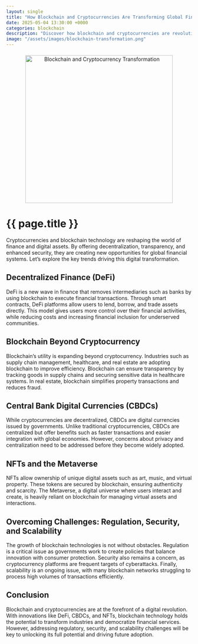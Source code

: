 ```yaml
---
layout: single
title: "How Blockchain and Cryptocurrencies Are Transforming Global Finance"
date: 2025-05-04 13:30:00 +0000
categories: blockchain
description: "Discover how blockchain and cryptocurrencies are revolutionizing global finance through DeFi, CBDCs, NFTs, and industry-wide transformation."
image: "/assets/images/blockchain-transformation.png"
---
```


<div class="post-content">
  
  <div class="post-image" style="text-align:center; margin: 1.5em 0;">
    <img src="{{ page.image }}" alt="Blockchain and Cryptocurrency Transformation" width="400" height="400" />
  </div>
  
<h1>{{ page.title }}</h1>

  <p>Cryptocurrencies and blockchain technology are reshaping the world of finance and digital assets. By offering decentralization, transparency, and enhanced security, they are creating new opportunities for global financial systems. Let’s explore the key trends driving this digital transformation.</p>

  <h2>Decentralized Finance (DeFi)</h2>
  <p>DeFi is a new wave in finance that removes intermediaries such as banks by using blockchain to execute financial transactions. Through smart contracts, DeFi platforms allow users to lend, borrow, and trade assets directly. This model gives users more control over their financial activities, while reducing costs and increasing financial inclusion for underserved communities.</p>

  <h2>Blockchain Beyond Cryptocurrency</h2>
  <p>Blockchain’s utility is expanding beyond cryptocurrency. Industries such as supply chain management, healthcare, and real estate are adopting blockchain to improve efficiency. Blockchain can ensure transparency by tracking goods in supply chains and securing sensitive data in healthcare systems. In real estate, blockchain simplifies property transactions and reduces fraud.</p>

  <h2>Central Bank Digital Currencies (CBDCs)</h2>
  <p>While cryptocurrencies are decentralized, CBDCs are digital currencies issued by governments. Unlike traditional cryptocurrencies, CBDCs are centralized but offer benefits such as faster transactions and easier integration with global economies. However, concerns about privacy and centralization need to be addressed before they become widely adopted.</p>

  <h2>NFTs and the Metaverse</h2>
  <p>NFTs allow ownership of unique digital assets such as art, music, and virtual property. These tokens are secured by blockchain, ensuring authenticity and scarcity. The Metaverse, a digital universe where users interact and create, is heavily reliant on blockchain for managing virtual assets and interactions.</p>

  <h2>Overcoming Challenges: Regulation, Security, and Scalability</h2>
  <p>The growth of blockchain technologies is not without obstacles. Regulation is a critical issue as governments work to create policies that balance innovation with consumer protection. Security also remains a concern, as cryptocurrency platforms are frequent targets of cyberattacks. Finally, scalability is an ongoing issue, with many blockchain networks struggling to process high volumes of transactions efficiently.</p>

  <h2>Conclusion</h2>
  <p>Blockchain and cryptocurrencies are at the forefront of a digital revolution. With innovations like DeFi, CBDCs, and NFTs, blockchain technology holds the potential to transform industries and democratize financial services. However, addressing regulatory, security, and scalability challenges will be key to unlocking its full potential and driving future adoption.</p>

</div>
